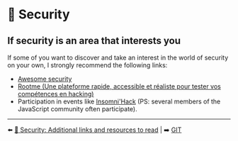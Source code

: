 # 🔐 Security

## If security is an area that interests you

If some of you want to discover and take an interest in the world of security on your own, I strongly recommend the following links:

- [Awesome security](https://github.com/sbilly/awesome-security)
- [Rootme (Une plateforme rapide, accessible et réaliste pour tester vos compétences en hacking)](https://www.root-me.org/)
- Participation in events like [Insomni'Hack](https://www.insomnihack.ch/) (PS: several members of the JavaScript community often participate).

---

⬅️ [🔐 Security: Additional links and resources to read](./7-link-resources.md) |
➡️ [GIT](../9-git/1-git.md)